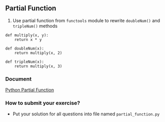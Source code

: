 ## Partial Function
1. Use partial function from `functools` module to rewrite `doubleNum()` and `tripleNum()` methods
```
def multiply(x, y):
    return x * y
``` 
```
def doubleNum(x):
    return multiply(x, 2)
``` 
```
def tripleNum(x):
    return multiply(x, 3)
``` 

### Document
[Python Partial Function](https://www.geeksforgeeks.org/partial-functions-python/)

### How to submit your exercise?
- Put your solution for all questions into file named `partial_function.py`
